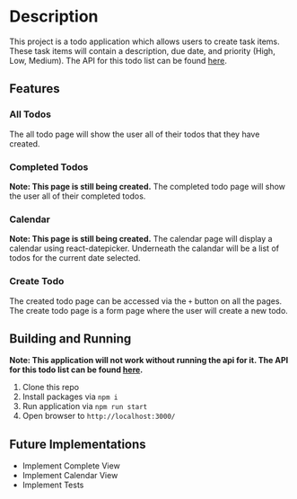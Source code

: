 # Description

This project is a todo application which allows users to create task items. These task items will contain a description, due date, and priority (High, Low, Medium). The API for this todo list can be found [here](https://github.com/brandiwerner/todo-api).

## Features

### All Todos

The all todo page will show the user all of their todos that they have created.

### Completed Todos

**Note: This page is still being created.**
The completed todo page will show the user all of their completed todos.

### Calendar

**Note: This page is still being created.**
The calendar page will display a calendar using react-datepicker. Underneath the calandar will be a list of todos for the current date selected.

### Create Todo

The created todo page can be accessed via the `+` button on all the pages. The create todo page is a form page where the user will create a new todo.

## Building and Running

**Note: This application will not work without running the api for it. The API for this todo list can be found [here](https://github.com/brandiwerner/todo-api).**
1. Clone this repo
2. Install packages via `npm i`
3. Run application via `npm run start`
4. Open browser to `http://localhost:3000/`

## Future Implementations

* Implement Complete View
* Implement Calendar View
* Implement Tests
